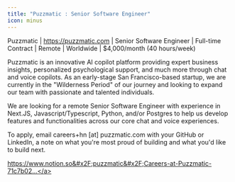```yaml
---
title: "Puzzmatic : Senior Software Engineer"
icon: minus
---
```

Puzzmatic | [<a href="https:&#x2F;&#x2F;puzzmatic.com](https:&#x2F;&#x2F;puzzmatic.com)" rel="nofollow">https:&#x2F;&#x2F;puzzmatic.com](https:&#x2F;&#x2F;puzzmatic.com)</a> | Senior Software Engineer | Full-time Contract | Remote | Worldwide | $4,000&#x2F;month (40 hours&#x2F;week)

Puzzmatic is an innovative AI copilot platform providing expert business insights, personalized psychological support, and much more through chat and voice copilots. As an early-stage San Francisco-based startup, we are currently in the &quot;Wilderness Period&quot; of our journey and looking to expand our team with passionate and talented individuals.

We are looking for a remote Senior Software Engineer with experience in Next.JS, Javascript&#x2F;Typescript, Python, and&#x2F;or Postgres to help us develop features and functionalities across our core chat and voice experiences.

To apply, email careers+hn [at] puzzmatic.com with your GitHub or LinkedIn, a note on what you&#x27;re most proud of building and what you&#x27;d like to build next.

<a href="https:&#x2F;&#x2F;www.notion.so&#x2F;puzzmatic&#x2F;Careers-at-Puzzmatic-71c7b02f64544412bf577aaa53f67420" rel="nofollow">https:&#x2F;&#x2F;www.notion.so&#x2F;puzzmatic&#x2F;Careers-at-Puzzmatic-71c7b02...</a>
